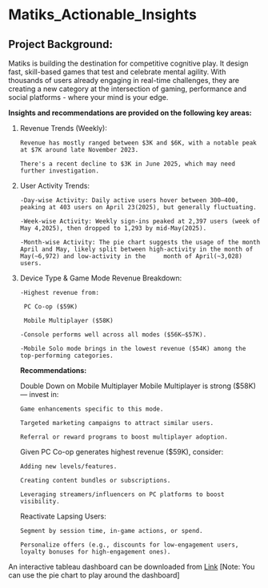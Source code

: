 # Matiks_Actionable_Insights

## Project Background:

Matiks is building the destination for competitive cognitive play. It design fast, skill-based games that test and celebrate mental agility. With thousands of users already engaging in real-time challenges, they are creating a new category at the intersection of gaming, performance and social platforms - where your mind is your edge.

**Insights and recommendations are provided on the following key areas:**

1. Revenue Trends (Weekly):

       Revenue has mostly ranged between $3K and $6K, with a notable peak at $7K around late November 2023.

       There's a recent decline to $3K in June 2025, which may need further investigation.

2. User Activity Trends:
   
       -Day-wise Activity: Daily active users hover between 300–400, peaking at 403 users on April 23(2025), but generally fluctuating.

       -Week-wise Activity: Weekly sign-ins peaked at 2,397 users (week of May 4,2025), then dropped to 1,293 by mid-May(2025).

       -Month-wise Activity: The pie chart suggests the usage of the month April and May, likely split between high-activity in the month of May(~6,972) and low-activity in the     month of April(~3,028) users.
3. Device Type & Game Mode Revenue Breakdown:
   
       -Highest revenue from:
   
        PC Co-op ($59K)
   
        Mobile Multiplayer ($58K)
   
       -Console performs well across all modes ($56K–$57K).
   
       -Mobile Solo mode brings in the lowest revenue ($54K) among the top-performing categories.
   **Recommendations:**

   Double Down on Mobile Multiplayer
   Mobile Multiplayer is strong ($58K) — invest in:

       Game enhancements specific to this mode.

       Targeted marketing campaigns to attract similar users.

       Referral or reward programs to boost multiplayer adoption.
   
   Given PC Co-op generates highest revenue ($59K), consider:

       Adding new levels/features.

       Creating content bundles or subscriptions.

       Leveraging streamers/influencers on PC platforms to boost visibility.

   Reactivate Lapsing Users:

       Segment by session time, in-game actions, or spend.

       Personalize offers (e.g., discounts for low-engagement users, loyalty bonuses for high-engagement ones).


  An interactive tableau dashboard can be downloaded from [Link](https://public.tableau.com/app/profile/saswat.mishra8618/viz/MatiksAnalytics/MatiksMetrics) [Note: You can use the pie chart to play around the dashboard]
